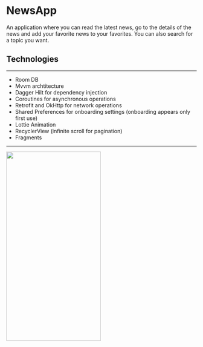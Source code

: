 # NewsApp

An application where you can read the latest news, go to the details of the news and add your favorite news to your favorites. You can also search for a topic you want.

## Technologies

---

- Room DB
- Mvvm archtitecture
- Dagger Hilt for dependency injection
- Coroutines for asynchronous operations
- Retrofit and OkHttp for network operations
- Shared Preferences for onboarding settings (onboarding appears only first use)
- Lottie Animation
- RecyclerView (infinite scroll for pagination)
- Fragments

---
<img src="./assets/news.gif" height="500px" width="250px"/>